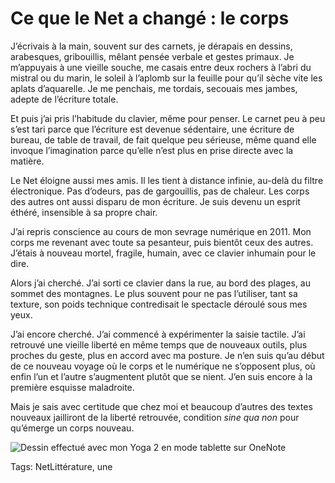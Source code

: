 # Ce que le Net a changé : le corps

J’écrivais à la main, souvent sur des carnets, je dérapais en dessins, arabesques, gribouillis, mêlant pensée verbale et gestes primaux. Je m’appuyais à une vieille souche, me casais entre deux rochers à l’abri du mistral ou du marin, le soleil à l’aplomb sur la feuille pour qu’il sèche vite les aplats d’aquarelle. Je me penchais, me tordais, secouais mes jambes, adepte de l’écriture totale.

Et puis j’ai pris l’habitude du clavier, même pour penser. Le carnet peu à peu s’est tari parce que l’écriture est devenue sédentaire, une écriture de bureau, de table de travail, de fait quelque peu sérieuse, même quand elle invoque l’imagination parce qu’elle n’est plus en prise directe avec la matière.

Le Net éloigne aussi mes amis. Il les tient à distance infinie, au-delà du filtre électronique. Pas d’odeurs, pas de gargouillis, pas de chaleur. Les corps des autres ont aussi disparu de mon écriture. Je suis devenu un esprit éthéré, insensible à sa propre chair.

J’ai repris conscience au cours de mon sevrage numérique en 2011. Mon corps me revenant avec toute sa pesanteur, puis bientôt ceux des autres. J’étais à nouveau mortel, fragile, humain, avec ce clavier inhumain pour le dire.

Alors j’ai cherché. J’ai sorti ce clavier dans la rue, au bord des plages, au sommet des montagnes. Le plus souvent pour ne pas l’utiliser, tant sa texture, son poids technique contredisait le spectacle déroulé sous mes yeux.

J’ai encore cherché. J’ai commencé à expérimenter la saisie tactile. J’ai retrouvé une vieille liberté en même temps que de nouveaux outils, plus proches du geste, plus en accord avec ma posture. Je n’en suis qu’au début de ce nouveau voyage où le corps et le numérique ne s’opposent plus, où enfin l’un et l’autre s’augmentent plutôt que se nient. J’en suis encore à la première esquisse maladroite.

Mais je sais avec certitude que chez moi et beaucoup d’autres des textes nouveaux jailliront de la liberté retrouvée, condition *sine qua non* pour qu’émerge un corps nouveau.

![Dessin effectué avec mon Yoga 2 en mode tablette sur OneNote](http://blog.tcrouzet.comhttps://tcrouzet.com/images_tc/2013/11/tgv.jpg)



Tags: NetLittérature, une